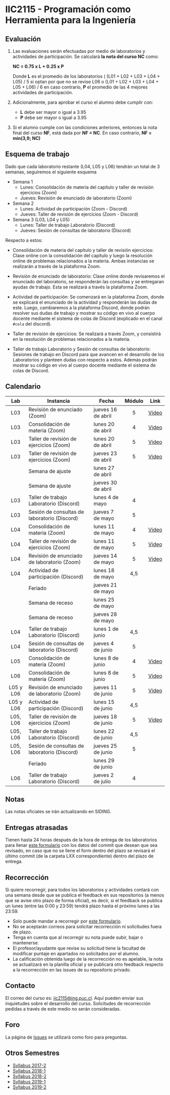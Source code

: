 
# IIC2115 - Programación como Herramienta para la Ingeniería


## Evaluación

1. Las evaluaciones serán efectuadas por medio de laboratorios y actividades de participación. Se calculará **la nota del curso NC** como:

    **NC = 0.75 x L + 0.25 x P**

    Donde **L** es el promedio de los laboratorios ( (L01 + L02 + L03 + L04 + L05) / 5 si optan por que no se revise L06 o (L01 + L02 + L03 + L04 + L05 + L06) / 6 en caso contrario, **P** el promedio de las 4 mejores actividades de participación.

1.  Adicionalmente, para aprobar el curso el alumno debe cumplir con:
    - **L** debe ser mayor o igual a 3.95
    - **P** debe ser mayor o igual a 3.95
1. Si el alumno cumple con las condiciones anteriores, entonces la nota final del curso **NF**, está dada por **NF = NC**. En caso contrario, **NF = min(3,9; NC)**

## Esquema de trabajo
Dado que cada laboratorio restante (L04, L05 y L06) tendrán un total de 3 semanas, seguiremos el siguiente esquema

* Semana 1
  - Lunes: Consolidación de materia del capítulo y taller de revisión ejercicios (Zoom)
  - Jueves: Revisión de enunciado de laboratorio (Zoom)
* Semana 2
  - Lunes: Actividad de participación (Zoom - Discord)
  - Jueves: Taller de revisión de ejercicios (Zoom - Discord)
* Semana 3 (L03, L04 y L05)
  - Lunes: Taller de trabajo Laboratorio (Discord)
  - Jueves: Sesión de consultas de laboratorio (Discord)
  
Respecto a estos:

* Consolidación de materia del capítulo y taller de revisión ejercicios: 
Clase online con la consolidación del capítulo y luego la resolución online de problemas relacionados a la materia. Ambas instancias se realizarán a través de la plataforma Zoom.

* Revisión de enunciado de laboratorio: 
Clase online donde revisaremos el enunciado del laboratorio, se responderán las consultas y se entregaran ayudas de trabajo. Esta se realizará a través la plataforma Zoom.

* Actividad de participación: 
Se comenzará en la plataforma Zoom, donde se explicará el enunciado de la actividad y responderán las dudas de este. Luego, cambiaremos a la plataforma Discord, donde podrán resolver sus dudas de trabajo y mostrar su código en vivo al cuerpo docente mediante el sistema de colas de Discord (explicado en el canal `#cola` del discord).

* Taller de revisión de ejercicios: 
Se realizará a través Zoom, y consistirá en la resolución de problemas relacionados a la materia.

* Taller de trabajo Laboratorio y Sesión de consultas de laboratorio: 
Sesiones de trabajo en Discord para que avancen en el desarrollo de los Laboratorios y planteen dudas con respecto a estos. Además podrán mostrar su código en vivo al cuerpo docente mediante el sistema de colas de Discord.

## Calendario 
| Lab |	Instancia                                   | Fecha              | Módulo | Link |
| :-: | -------------------------------------------- | ------------------ | :----: | :--: |
| L03	| Revisión de enunciado (Zoom)	              | jueves 16 de abril |   5    | [Video](https://youtu.be/IeTMfeWyMeM) |
| L03	| Consolidación de materia (Zoom)	           | lunes 20 de abril  |   4    | [Video](https://youtu.be/QMKm7rjYbGE) |
| L03	| Taller de revisión de ejercicios (Zoom)	     | lunes 20 de abril  |   5    | [Video](https://youtu.be/QMKm7rjYbGE?t=5727) |
| L03	| Taller de revisión de ejercicios (Zoom)	     | jueves 23 de abril |   5    | [Video](https://youtu.be/u4kHKk9ho5s) |
|     | Semana de ajuste                             | lunes 27 de abril  |        | |
|     | Semana de ajuste                             | jueves 30 de abril |        | |
| L03	| Taller de trabajo Laboratorio (Discord)      | lunes 4 de mayo    |   4    | |
| L03 | Sesión de consultas de laboratorio (Discord) | jueves 7 de mayo   |   5    | |
| L04	| Consolidación de materia (Zoom)              | lunes 11 de mayo   |	4    | [Video](https://youtu.be/qo4dz89hMzA) |
| L04	| Taller de revisión de ejercicios (Zoom)      | lunes 11 de mayo   |	5    | [Video](https://youtu.be/qo4dz89hMzA?t=7120)
| L04	| Revisión de enunciado de laboratorio (Zoom)  | jueves 14 de mayo  |	5    | [Video](https://youtu.be/Fw5Q5Trx1kg) |
| L04	| Actividad de participación (Discord)         | lunes 18 de mayo   |  	4,5  | |
|   	| Feriado                                      | jueves 21 de mayo  |	     | |
|     | Semana de receso                             | lunes 25 de mayo   |	     | |
|     | Semana de receso                             | jueves 28 de mayo  |	     | |
| L04	| Taller de trabajo Laboratorio (Discord)	     | lunes 1 de junio   |	4,5  | |
| L04	| Sesión de consultas de laboratorio (Discord) | jueves 4 de junio  |	5    | |
| L05 | Consolidación de materia (Zoom)              | lunes 8 de junio   |	4    | [Video](https://youtu.be/w0wVRk-gwYA) |
| L06 | Consolidación de materia (Zoom)              | lunes 8 de junio   |	5    | [Video](https://youtu.be/dxhpOBuTpiE) |
| L05 y L06 | Revisión de enunciado de laboratorio (Zoom)  | jueves 11 de junio |	5    | [Video](https://youtu.be/nYE6Xgz3mQM) |
| L05 y L06 | Actividad de participación (Discord)         | lunes 15 de junio  |	4,5  | |
| L05, L06 | Taller de revisión de ejercicios (Zoom)       | jueves 18 de junio |	5    | [Video](https://youtu.be/6EbZbu8LLbc) |
| L05, L06 | Taller de trabajo Laboratorio (Discord)	     | lunes 22 de junio  | 	4,5  |
| L05, L06 | Sesión de consultas de laboratorio (Discord)  | jueves 25 de junio |	5    |
|     | Feriado                                      | lunes 29 de junio  |        | |
| L06 | Taller de trabajo Laboratorio (Discord)            | jueves 2 de julio  |	4    |

## Notas
Las notas oficiales se irán actualizando en SIDING.

## Entregas atrasadas
Tienen hasta 24 horas después de la hora de entrega de los laboratorios para llenar [este formulario](https://docs.google.com/forms/d/1no0BQIlv5ET1iAvhJAw8lqec1CX-VE6IQz71t4CQyr0/edit) con los datos del commit que desean que sea revisado, en caso que no se llene el form dentro del plazo se revisará el último commit (de la carpeta LXX correspondiente) dentro del plazo de entrega.

## Recorrección

Si quiere recorregir, para todos los laboratorios y actividades contará con una semana desde que se publica el feedback en sus repositorios (a menos que se avise otro plazo de forma oficial), es decir, si el feedback se publica un lunes (entre las 0:00 y 23:59) tendrá plazo hasta el próximo lunes a las 23:59.
* Solo puede mandar a recorregir por [este formulario](https://docs.google.com/forms/d/1i1peDx2b5F5CyQd5SGgA2eaBBxkE0_3KXkbeJtPdbJg).
* No se aceptarán correos para solicitar recorrección ni solicitudes fuera de plazo.
* Tenga en cuenta que al recorregir su nota puede subir, bajar o mantenerse.
* El profesor/ayudante que revise su solicitud tiene la facultad de modificar puntaje en apartados no solicitados por el alumno. 
* La calificación obtenida luego de la recorrección no es apelable, la nota se actualizará en la planilla oficial y se publicará otro feedback respecto a la recorrección en las issues de su repositorio privado.

## Contacto

El correo del curso es: iic2115@ing.puc.cl. Aquí pueden enviar sus inquietudes sobre el desarrollo del curso. Solicitudes de recorrección pedidas a través de este medio no serán consideradas.

## Foro

La página de [Issues](../../issues) se utilizará como foro para preguntas.

## Otros Semestres

* [Syllabus 2017-2](https://github.com/IIC2115/Syllabus-2017-2)
* [Syllabus 2018-1](https://github.com/IIC2115/Syllabus-2018-1)
* [Syllabus 2018-2](https://github.com/IIC2115/Syllabus-2018-2)
* [Syllabus 2019-1](https://github.com/IIC2115/Syllabus-2019-1)
* [Syllabus 2019-2](https://github.com/IIC2115/Syllabus-2019-2)
